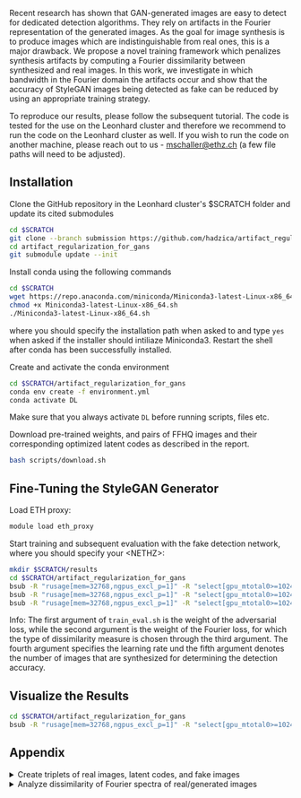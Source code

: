 Recent research has shown that GAN-generated images are easy to detect for dedicated detection algorithms. They rely on artifacts in the Fourier representation of   the generated images. As the goal for image synthesis is to produce images which are indistinguishable from real ones, this is a major drawback. We propose a novel training framework which penalizes synthesis artifacts by computing a Fourier dissimilarity between synthesized and real images. In this work, we investigate in which bandwidth in the Fourier domain the artifacts occur and show that the accuracy of StyleGAN images being detected as fake can be reduced by using an appropriate training strategy.

To reproduce our results, please follow the subsequent tutorial. The code is tested for the use on the Leonhard cluster and therefore we recommend to run the code on the Leonhard cluster as well. If you wish to run the code on another machine, please reach out to us - mschaller@ethz.ch (a few file paths will need to be adjusted).

## Installation

Clone the GitHub repository in the Leonhard cluster's $SCRATCH folder and update its cited submodules
```bash
cd $SCRATCH
git clone --branch submission https://github.com/hadzica/artifact_regularization_for_gans.git
cd artifact_regularization_for_gans
git submodule update --init
```

Install conda using the following commands
```bash
cd $SCRATCH
wget https://repo.anaconda.com/miniconda/Miniconda3-latest-Linux-x86_64.sh
chmod +x Miniconda3-latest-Linux-x86_64.sh
./Miniconda3-latest-Linux-x86_64.sh
```
where you should specify the installation path when asked to and type `yes` when asked if the installer should intiliaze Miniconda3. Restart the shell after conda has been successfully installed.

Create and activate the conda environment
```bash
cd $SCRATCH/artifact_regularization_for_gans
conda env create -f environment.yml
conda activate DL
```
Make sure that you always activate `DL` before running scripts, files etc.

Download pre-trained weights, and pairs of FFHQ images and their corresponding optimized latent codes as described in the report.
```bash
bash scripts/download.sh
```


## Fine-Tuning the StyleGAN Generator

Load ETH proxy:
```bash
module load eth_proxy
```

Start training and subsequent evaluation with the fake detection network, where you should specify your \<NETHZ\>:
```bash
mkdir $SCRATCH/results
cd $SCRATCH/artifact_regularization_for_gans
bsub -R "rusage[mem=32768,ngpus_excl_p=1]" -R "select[gpu_mtotal0>=10240]" -W 24:00 scripts/train_eval.sh 0 1e3 cos 1e-4 10000 <NETHZ>
bsub -R "rusage[mem=32768,ngpus_excl_p=1]" -R "select[gpu_mtotal0>=10240]" -W 24:00 scripts/train_eval.sh 1 1e3 cos 1e-5 10000 <NETHZ>
bsub -R "rusage[mem=32768,ngpus_excl_p=1]" -R "select[gpu_mtotal0>=10240]" -W 24:00 scripts/train_eval.sh 1 0 cos 1e-6 10000 <NETHZ>
```
Info: The first argument of `train_eval.sh` is the weight of the adversarial loss, while the second argument is the weight of the Fourier loss, for which the type of dissimilarity measure is chosen through the third argument. The fourth argument specifies the learning rate und the fifth argument denotes the number of images that are synthesized for determining the detection accuracy.

## Visualize the Results

```bash
cd $SCRATCH/artifact_regularization_for_gans
bsub -R "rusage[mem=32768,ngpus_excl_p=1]" -R "select[gpu_mtotal0>=10240]" -W 4:00 scripts/visualize.sh "0 1e3 cos 1e-4" 17 "1 1e3 cos 1e-5" 10 "1 0 cos 1e-6" 5 <NETHZ>
```


## Appendix

<details><summary>Create triplets of real images, latent codes, and fake images</summary>
<p>

As described in the report, we compute the optimized latent codes of the in-domain GAN inversion prior to the actual fine-tuning of the StyleGAN generator. The following steps can be followed to reproduce the results that have been downloaded already in the previous steps. All **Installation** steps should be finished beforehand.

Download FFHQ data:
```bash
cd $SCRATCH/artifact_regularization_for_gans
bash scripts/download_FFHQ.sh
```

Utilize in-domain GAN inversion to optimize latent codes for real FFHQ images and pass those through the StyleGAN generator to retrieve associated "fake" images.
```bash
bsub -R "rusage[mem=32768,ngpus_excl_p=1]" -W 120:00 < scripts/realZfake.sh
```

Info: the results will be saved into `data/reproduced`

</p>
</details>

<details><summary>Analyze dissimilarity of Fourier spectra of real/generated images</summary>
<p>

To determine the frequency range of interest, we analyze Fourier dissimilarity values for different truncations of the spectra of real and generated images. Since a Jupyter notebook is included in the subsequent steps, it might be convenient to follow these on a machine where you can open .ipynb files with a GUI. All **Installation** steps should be finished.

Install `ipykernel` to be able to add the conda environment to the notebook
```bash
conda activate DL
conda install -c anaconda ipykernel
```

Add the the conda environment to the notebook
```bash
python -m ipykernel install --user --name=DL
```

Follow the steps in `fourier_analysis.ipynb`, where you should select `DL` as kernel.

</p>
</details>
